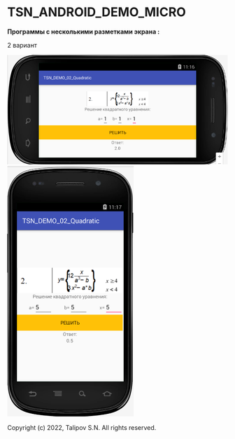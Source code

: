 # TSN_ANDROID_DEMO_MICRO


**Программы с несколькими разметками экрана :**

2 вариант

![Screenshot](screenshot1.png)
![Screenshot](screenshot2.png)

Copyright (c) 2022, Talipov S.N.
All rights reserved.

